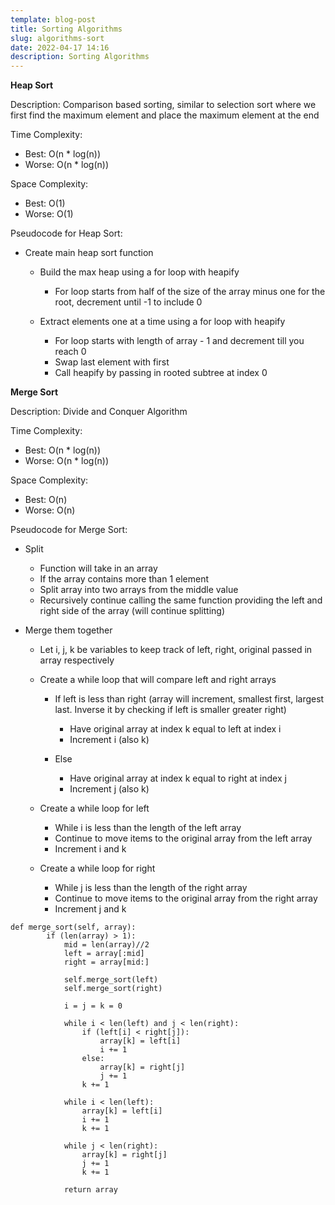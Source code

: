 ```yaml
---
template: blog-post
title: Sorting Algorithms
slug: algorithms-sort
date: 2022-04-17 14:16
description: Sorting Algorithms
---
```

**Heap Sort**

Description: Comparison based sorting, similar to selection sort where we first find the maximum element and place the maximum element at the end

Time Complexity: 

* Best: O(n * log(n))
* Worse: O(n * log(n))

Space Complexity:

* Best: O(1)
* Worse: O(1)

Pseudocode for Heap Sort:

* Create main heap sort function

  * Build the max heap using a for loop with heapify

    * For loop starts from half of the size of the array minus one for the root, decrement until -1 to include 0
  * Extract elements one at a time using a for loop with heapify

    * For loop starts with length of array - 1 and decrement till you reach 0
    * Swap last element with first
    * Call heapify by passing in rooted subtree at index 0



**Merge Sort**

Description: Divide and Conquer Algorithm 

Time Complexity: 

* Best: O(n * log(n))
* Worse: O(n * log(n))

Space Complexity:

* Best: O(n)
* Worse: O(n)

Pseudocode for Merge Sort:

* Split

  * Function will take in an array
  * If the array contains more than 1 element
  * Split array into two arrays from the middle value
  * Recursively continue calling the same function providing the left and right side of the array (will continue splitting)
* Merge them together

  * Let i, j, k be variables to keep track of left, right, original passed in array respectively
  * Create a while loop that will compare left and right arrays

    * If left is less than right (array will increment, smallest first, largest last. Inverse it by checking if left is smaller greater right)

      * Have original array at index k equal to left at index i
      * Increment i (also k)
    * Else

      * Have original array at index k equal to right at index j
      * Increment j (also k)
  * Create a while loop for left

    * While i is less than the length of the left array
    * Continue to move items to the original array from the left array 
    * Increment i and k  
  * Create a while loop for right

    * While j is less than the length of the right array
    * Continue to move items to the original array from the right array
    * Increment j and k

```
def merge_sort(self, array):
        if (len(array) > 1):
            mid = len(array)//2
            left = array[:mid]
            right = array[mid:]
            
            self.merge_sort(left)
            self.merge_sort(right)

            i = j = k = 0
            
            while i < len(left) and j < len(right):
                if (left[i] < right[j]):
                    array[k] = left[i] 
                    i += 1 
                else: 
                    array[k] = right[j]
                    j += 1
                k += 1
            
            while i < len(left):
                array[k] = left[i]
                i += 1
                k += 1
            
            while j < len(right):
                array[k] = right[j]
                j += 1
                k += 1
            
            return array
```